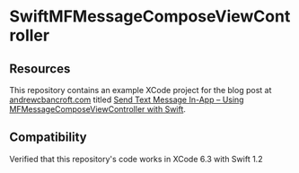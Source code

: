 # SwiftMFMessageComposeViewController

## Resources
This repository contains an example XCode project for the blog post at [andrewcbancroft.com](http://www.andrewcbancroft.com) titled [Send Text Message In-App – Using MFMessageComposeViewController with Swift](http://www.andrewcbancroft.com/2014/10/28/send-text-message-in-app-using-mfmessagecomposeviewcontroller-with-swift/).

## Compatibility
Verified that this repository's code works in XCode 6.3 with Swift 1.2
